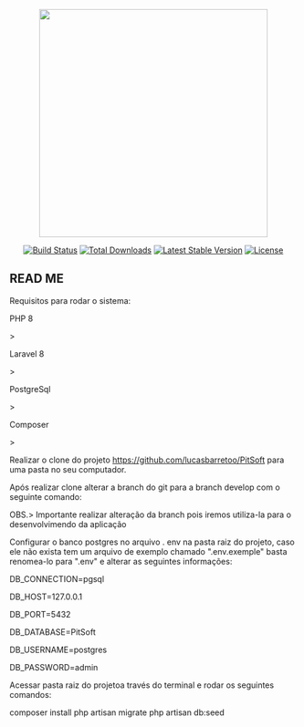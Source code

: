 <p align="center"><a href="https://laravel.com" target="_blank"><img src="https://raw.githubusercontent.com/laravel/art/master/logo-lockup/5%20SVG/2%20CMYK/1%20Full%20Color/laravel-logolockup-cmyk-red.svg" width="400"></a></p>

<p align="center">
<a href="https://travis-ci.org/laravel/framework"><img src="https://travis-ci.org/laravel/framework.svg" alt="Build Status"></a>
<a href="https://packagist.org/packages/laravel/framework"><img src="https://img.shields.io/packagist/dt/laravel/framework" alt="Total Downloads"></a>
<a href="https://packagist.org/packages/laravel/framework"><img src="https://img.shields.io/packagist/v/laravel/framework" alt="Latest Stable Version"></a>
<a href="https://packagist.org/packages/laravel/framework"><img src="https://img.shields.io/packagist/l/laravel/framework" alt="License"></a>
</p>

## READ ME

Requisitos para rodar o sistema: 
<p> PHP 8 </p>>
<p> Laravel 8</p>>
<p> PostgreSql</p>>
<p> Composer</p>>



Realizar o clone do projeto https://github.com/lucasbarretoo/PitSoft para uma pasta no seu computador.

Após realizar clone alterar a branch do git para a branch develop com o seguinte comando:
<p git checkout develop >

OBS.> Importante realizar alteração da branch pois iremos utiliza-la para o desenvolvimendo da aplicação

Configurar o banco postgres no arquivo . env na pasta raiz do projeto, caso ele não exista tem um arquivo de exemplo chamado ".env.exemple" basta renomea-lo para ".env" e alterar as seguintes informações:

<p> DB_CONNECTION=pgsql </p>
<p> DB_HOST=127.0.0.1</p>
<p> DB_PORT=5432</p>
<p> DB_DATABASE=PitSoft</p>
<p> DB_USERNAME=postgres</p>
<p> DB_PASSWORD=admin</p>


Acessar pasta raiz do projetoa través do terminal e rodar os seguintes comandos:

composer install
php artisan migrate
php artisan db:seed
